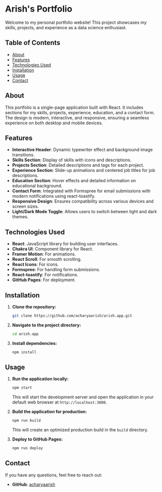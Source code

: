 # Arish's Portfolio

Welcome to my personal portfolio website! This project showcases my skills, projects, and experience as a data science enthusiast.

## Table of Contents

- [About](#about)
- [Features](#features)
- [Technologies Used](#technologies-used)
- [Installation](#installation)
- [Usage](#usage)
- [Contact](#contact)

## About

This portfolio is a single-page application built with React. It includes sections for my skills, projects, experience, education, and a contact form. The design is modern, interactive, and responsive, ensuring a seamless experience on both desktop and mobile devices.

## Features

- **Interactive Header**: Dynamic typewriter effect and background image transitions.
- **Skills Section**: Display of skills with icons and descriptions.
- **Projects Section**: Detailed descriptions and tags for each project.
- **Experience Section**: Slide-up animations and centered job titles for job descriptions.
- **Education Section**: Hover effects and detailed information on educational background.
- **Contact Form**: Integrated with Formspree for email submissions with modern notifications using react-toastify.
- **Responsive Design**: Ensures compatibility across various devices and screen sizes.
- **Light/Dark Mode Toggle**: Allows users to switch between light and dark themes.

## Technologies Used

- **React**: JavaScript library for building user interfaces.
- **Chakra UI**: Component library for React.
- **Framer Motion**: For animations.
- **React Scroll**: For smooth scrolling.
- **React Icons**: For icons.
- **Formspree**: For handling form submissions.
- **React-toastify**: For notifications.
- **GitHub Pages**: For deployment.

## Installation

1. **Clone the repository:**

   ```sh
   git clone https://github.com/acharyaarish/arish.app.git
   ```

2. **Navigate to the project directory:**

   ```sh
   cd arish.app
   ```

3. **Install dependencies:**

   ```sh
   npm install
   ```

## Usage

1. **Run the application locally:**

   ```sh
   npm start
   ```

   This will start the development server and open the application in your default web browser at `http://localhost:3000`.

2. **Build the application for production:**

   ```sh
   npm run build
   ```

   This will create an optimized production build in the `build` directory.

3. **Deploy to GitHub Pages:**

   ```sh
   npm run deploy
   

## Contact

If you have any questions, feel free to reach out:

- **GitHub**: [acharyaarish](https://github.com/acharyaarish)
